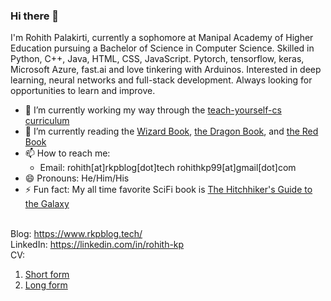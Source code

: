 ### Hi there 👋

<!--
**kprohith/kprohith** is a ✨ _special_ ✨ repository because its `README.md` (this file) appears on your GitHub profile.

Here are some ideas to get you started:
-->
I'm Rohith Palakirti, currently a sophomore at Manipal Academy of Higher Education pursuing a Bachelor of Science in Computer Science. Skilled in Python, C++, Java, HTML, CSS, JavaScript. Pytorch, tensorflow, keras, Microsoft Azure, fast.ai and love tinkering with Arduinos. Interested in deep learning, neural networks and full-stack development. Always looking for opportunities to learn and improve.

- 🔭 I’m currently working my way through the [teach-yourself-cs curriculum](teachyourselfcs.com)
- 🌱 I’m currently reading the [Wizard Book](https://en.wikipedia.org/wiki/Structure_and_Interpretation_of_Computer_Programs), [the Dragon Book](https://en.wikipedia.org/wiki/Compilers:_Principles,_Techniques,_and_Tools), and [the Red Book](http://www.redbook.io/)
- 📫 How to reach me: 
  - Email: rohith[at]rkpblog[dot]tech
           rohithkp99[at]gmail[dot]com
- 😄 Pronouns: He/Him/His
- ⚡ Fun fact: My all time favorite SciFi book is [The Hitchhiker's Guide to the Galaxy](https://en.wikipedia.org/wiki/The_Hitchhiker%27s_Guide_to_the_Galaxy)

 
 <br>Blog: https://www.rkpblog.tech/
 <br>LinkedIn: https://linkedin.com/in/rohith-kp
 <br>CV: 
   1. [Short form](https://drive.google.com/file/d/1GNI12_8hh-ifSi-0k6YgHSkUkM-XykbK/view?usp=sharing) <br>
   2. [Long form](https://drive.google.com/file/d/1lRLYUBquMmihU7_QP115nudGhwaoyjUE/view?usp=sharing)
 

